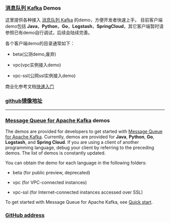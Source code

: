 ### [消息队列 Kafka](https://www.aliyun.com/product/kafka) Demos
这里提供各种接入 [消息队列 Kafka](https://www.aliyun.com/product/kafka) 的demo，方便开发者快速上手。
目前客户端demo包括 **Java**，**Python**，**Go**，**Logstash**，**SpringCloud**，其它客户端暂时请参照已有demo自行调试，后续会陆续完善。

各个客户端demo的目录通常如下：

- beta(公测demo,废弃)

- vpc(vpc实例接入demo)

- vpc-ssl(公网ssl实例接入demo)


商业化参考文档[快速入门](https://help.aliyun.com/document_detail/99949.html?spm=a2c4g.11186623.6.554.2be1c453UXdc4D) 

### [github镜像地址](https://github.com/AliwareMQ/aliware-kafka-demos)

---
### [Message Queue for Apache Kafka](https://www.aliyun.com/product/kafka) demos
The demos are provided for developers to get started with [Message Queue for Apache Kafka](https://www.aliyun.com/product/kafka).
Currently, demos are provided for **Java**, **Python**, **Go**, **Logstash**, and **Spring Cloud**. If you are using a client of another programming language, debug your client by referring to the preceding demos. The list of demos is constantly updated.

You can obtain the demo for each language in the following folders:

- beta (for public preview, deprecated)

- vpc (for VPC-connected instances)

- vpc-ssl (for Internet-connected instances accessed over SSL)


To get started with Message Queue for Apache Kafka, see [Quick start](https://help.aliyun.com/document_detail/99949.html?spm=a2c4g.11186623.6.554.2be1c453UXdc4D).

### [GitHub address](https://github.com/AliwareMQ/aliware-kafka-demos)

